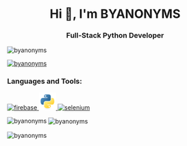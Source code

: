 <h1 align="center">Hi 👋, I'm BYANONYMS</h1>
<h3 align="center">Full-Stack Python Developer</h3>

<p align="left"> <img src="https://komarev.com/ghpvc/?username=byanonyms&label=Profile%20views&color=0e75b6&style=flat" alt="byanonyms" /> </p>

<p align="left"> <a href="https://github.com/ryo-ma/github-profile-trophy"><img src="https://github-profile-trophy.vercel.app/?username=byanonyms" alt="byanonyms" /></a> </p>


<h3 align="left">Languages and Tools:</h3>
<p align="left"> <a href="https://firebase.google.com/" target="_blank"> <img src="https://www.vectorlogo.zone/logos/firebase/firebase-icon.svg" alt="firebase" width="40" height="40"/> </a> <a href="https://www.python.org" target="_blank"> <img src="https://raw.githubusercontent.com/devicons/devicon/master/icons/python/python-original.svg" alt="python" width="40" height="40"/> </a> <a href="https://www.selenium.dev" target="_blank"> <img src="https://raw.githubusercontent.com/detain/svg-logos/780f25886640cef088af994181646db2f6b1a3f8/svg/selenium-logo.svg" alt="selenium" width="40" height="40"/> </a> </p>

<p><img align="left" src="https://github-readme-stats.vercel.app/api/top-langs?username=byanonyms&show_icons=true&locale=en&layout=compact" alt="byanonyms" /></p>

<p>&nbsp;<img align="center" src="https://github-readme-stats.vercel.app/api?username=byanonyms&show_icons=true&locale=en" alt="byanonyms" /></p>

<p><img align="center" src="https://github-readme-streak-stats.herokuapp.com/?user=byanonyms&" alt="byanonyms" /></p>


<!--
**byanonyms/byanonyms** is a ✨ _special_ ✨ repository because its `README.md` (this file) appears on your GitHub profile.

Here are some ideas to get you started:

- 🔭 I’m currently working on ...
- 🌱 I’m currently learning ...
- 👯 I’m looking to collaborate on ...
- 🤔 I’m looking for help with ...
- 💬 Ask me about ...
- 📫 How to reach me: ...
- 😄 Pronouns: ...
- ⚡ Fun fact: ...
-->
